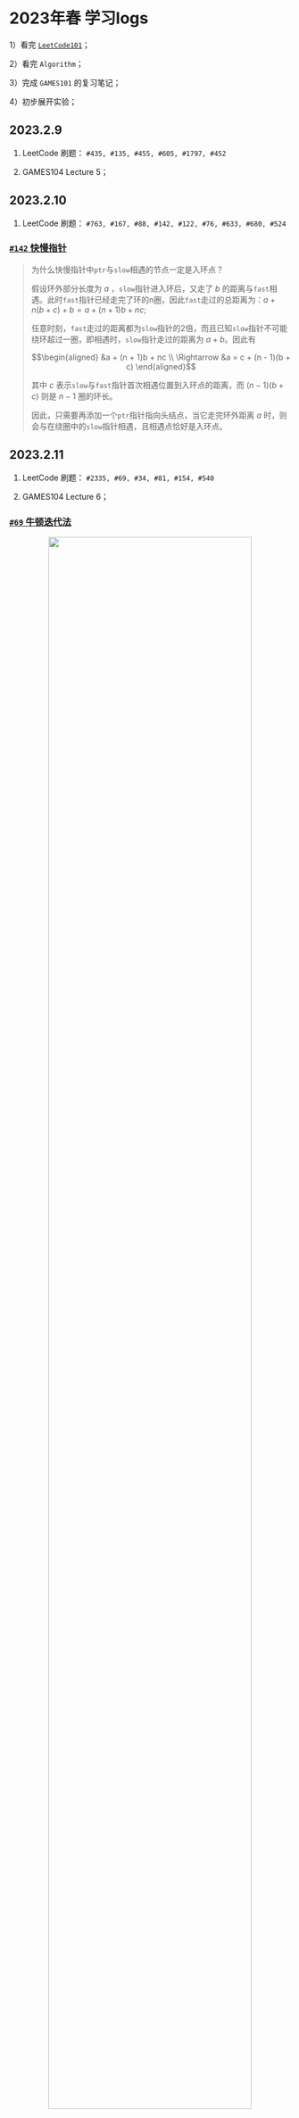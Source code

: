 # 2023年春 学习logs

1）看完 [`LeetCode101`](https://github.com/changgyhub/leetcode_101)；

2）看完 `Algorithm`；

3）完成 `GAMES101` 的复习笔记；

4）初步展开实验；

## 2023.2.9

1) LeetCode 刷题：
`#435, #135, #455, #605, #1797, #452`

2) GAMES104 Lecture 5；

## 2023.2.10

1) LeetCode 刷题：
`#763, #167, #88, #142, #122, #76, #633, #680, #524`

### [`#142` 快慢指针](https://leetcode.cn/problems/linked-list-cycle-ii/)

> 为什么快慢指针中`ptr`与`slow`相遇的节点一定是入环点？
>
> 假设环外部分长度为 $a$ ，`slow`指针进入环后，又走了 $b$ 的距离与`fast`相遇。此时`fast`指针已经走完了环的n圈，因此`fast`走过的总距离为：$a + n(b + c) + b = a + (n + 1)b + n c$;
>
> 任意时刻，`fast`走过的距离都为`slow`指针的2倍，而且已知`slow`指针不可能绕环超过一圈，即相遇时，`slow`指针走过的距离为 $a + b$。因此有
>
> $$\begin{aligned} &a + (n + 1)b + nc \\ \Rightarrow &a = c + (n - 1)(b + c) \end{aligned}$$
>
>其中 $c$ 表示`slow`与`fast`指针首次相遇位置到入环点的距离，而 $(n - 1)(b + c)$ 则是 $n - 1$ 圈的环长。
>
>因此，只需要再添加一个`ptr`指针指向头结点，当它走完环外距离 $a$ 时，则会与在绕圈中的`slow`指针相遇，且相遇点恰好是入环点。

## 2023.2.11

1) LeetCode 刷题：
`#2335, #69, #34, #81, #154, #540`

2) GAMES104 Lecture 6；

### [`#69` 牛顿迭代法](https://leetcode.cn/problems/sqrtx/)

<div align="center">
 <img src="Figure/牛顿迭代法.png" width = "85%" >
</div>

> 我们选择 $x_0 = C$ 作为初始值。
>
>在每一步迭代中，我们通过当前的交点 $x_i$，找到函数图像上的点 $(x_i, x^2_i - C)$，作为一条斜率为 $f(x_i) = 2x_i$ 的直线，直线的方程为：
>$$\begin{aligned}y &= 2x_i(x - x_i) + x^2_i - C \\ &= 2x_ix - (x^2_i + C) \end{aligned}$$
>与横轴的交点为方程 $2x_ix - (x^2_i + C)$ 的解，即为新的迭代结果 $x_(x+1)$:
>$$x_{i+1} = \cfrac{1}{2}(x_i + \cfrac{C}{x_i})$$
>在进行 $k$ 次迭代后，$x_k$的值与真实的零点 $\sqrt{C}$ 足够接近，即可作为答案。

### 二分查找

> 二分查找通常分为 **左闭右开** 和 **左闭右闭** 两种写法.

左闭右开中，循环的区间为 $[left, right)$，所以有 `left = mid + 1` 和 `right = mid`。主循环判断条件为 $left < right$。

左闭右闭时，循环的区间为 $[left, right]$，所以有 `left = mid + 1` 和 `right = mid - 1`。主循环判断条件为 $left \leq right$。

在刷题时，应当思考如果最后区间只剩下少量的数，自己的写法是否会陷入死循环，如果某种写法无法跳出死循环，则考虑尝试另一种写法。

## 2023.2.12

1) LeetCode 刷题：
`#1138, #215, #347, #75, #451, #695, #547`

2) GAMES104 Lecture 7；

### DFS 和 BFS

用栈实现的深度优先搜索和用队列实现的广度优先搜索在写法上并没有太大差异，因此使用哪一种搜索方式需要根据实际的功能需求来判断。

## 2023.2.13

1) LeetCode 刷题：
`#1234, #417, #46, #77, #79, #257, #51, #934`

## 2023.2.14

1) LeetCode 刷题：
`#126, #130, #1124, #70, #198, #413, #64, #542`

## 2023.2.15

1) LeetCode 刷题：
`#1250, #221, #279, #91, #139, #300, #1, #1143, #967`

### [`#1250` 「裴蜀定理」](https://leetcode.cn/problems/check-if-it-is-a-good-array/)

> 对于不全为零的任意整数 $a$ 和 $b$，记 $g = gcd(a, b)$，其中 $gcd(a, b)$ 为  $a$ 和 $b$ 的最大公约数，则对于任意整数 $x$ 和 $y$ 都满足 $a \times x + b \times y$ 是 $g$ 的倍数，特别的，存在整数 $x$ 和 $y$ 满足 $a \times x + b \times y = g$。

### [`#279` 四平方和定理](https://leetcode.cn/problems/perfect-squares/)

> 四平方和定理证明了任意一个正整数都可以被表示为至多四个正整数的平方和。
>
> 同时四平方和定理包含了一个更强的结论：当且仅当 $n \neq 4^k \times (8m + 7)$ 时，$n$ 可以被表示为至多三个正整数的平方和。因此，当 $n = 4^k \times (8m + 7)$ 时,$n$ 只能被表示为四个正整数的平方和。此时我们可以直接返回 4。

当 $n \neq 4^k \times (8m + 7)$时，我们需要判断到底多少个完全平方数能够表示 $n$，我们知道答案只会是 $1, 2, 3$ 中的一个：

- 答案为1时，则必有 $n$ 为完全平方数；
- 答案为2时，则有 $n = a^2 + b^2$，我们只需要枚举所有的 $a (1 \leq a \leq \sqrt{n})$，判断 $n - a^2$ 是否为完全平方数即可；
- 答案为3时， 我们只需要检查答案为 $1$ 或 $2$ 的两种情况，即可利用排除法确定答案。

## 2023.2.16

1) LeetCode 刷题：
`#2341, #416, #474, #322, #72, #650, #10, #121`

## 2023.2.17

1) LeetCode 刷题：
`#1139, #123, #188`

2) algorithm 2-3 tree

## 2023.2.18

1) LeetCode 刷题：
`#1237, #309, #714, #213`

## 2023.2.19

NULL

## 2023.2.20

1) LeetCode 刷题：
`#2347, #53, #343, #583, #646, #376, #494, #241`

## 2023.2.21

1) LeetCode 刷题：
`#1326, #932, #312, #204, #504, #172, #415, #326, #39`

### 公倍数与公因数

> 利用 **辗转相除法** 可以很方便地求得两个数的最大公因数（greatest common divisor, gcd）；
> 将两个数相乘再除以最大公因数即可得到最小公倍数（least common multiple, lcm）。

```c
    int gcd(int a, int b) {
        return b == 0 ? a : gcd(b, a % b);
    }

    int lcm(int a, int b) {
        return a * b / gcd(a, b);
    }
```

> 进一步地，我们也可以通过扩展欧几里得算法（extend gcd）在求得 $a$ 和 $b$ 最大公因数的同时，也得到它们的系数 $x$ 和 $y$，从而使得 $ax + by = gcd(a, b)$，这组系数同样适用于[裴蜀定理](#1250-裴蜀定理)。

```cpp
    int xGCD(int a, int b, int& x, int& y) {
        if (!b) {
            x = 1, y = 2;
            return a;
        }
        int x1, y1;
        int gcd = xGCD(b, a % b, x1, y1);
        x = x1, y = x1 - (a / b) * y1;
        return gcd;
    }
```

### [`#204` 埃氏筛法](https://leetcode.cn/problems/count-primes/)

> 埃拉托斯特尼筛法（Sieve of Eratosthenes, 简称埃氏筛法）是非常常用的，判断一个整数是否是质数的方法。
> 其原理也十分易懂：从 $1$ 到 $n$ 遍历，假设当前遍历到 $m$ ,则把所有小于 $n$ 的，且是 $m$ 的倍数的整数标为合数；遍历完成后，没有被标为合数的数字即为质数。

这里还可以继续优化，对于一个质数 $x$，如果从 $2x$ 标记其实是冗余的，应该直接从 $x\times x$ 开始标记，因为 $2x, 3x, ...$ 这些数一定在 $x$ 之前就被其他数的倍数标记过了。

同时还有 **偶数一定不是质数**，**最小质因子一定小于等于开方数** 等优化方法。

## 2023.2.22

1) LeetCode 刷题：
`#1140, #384, #528, #382, #168, #67, #238, #169, #131`

### [`#384` Fisher-Yates 洗牌算法](https://leetcode.cn/problems/shuffle-an-array/)

> Fisher-Yates 洗牌算法，原理是通过随机交换位置来实现随机打乱，有正向和反向两种写法，且实现非常方便。时间复杂度为 $O(n)$;

具体的，实现算法如下：

- 设待原地打乱的数组 $nums$。
- 循环 $n$ 次，在第 $i$ 次循环中 $(0 \leq i \leq n)$：
  - 在 $[i, n)$ 中随机抽取一个下标 $j$；
  - 将第 $i$ 个元素与第 $j$ 个元素交换。

### [`#382` 水库算法](https://leetcode.cn/problems/linked-list-random-node/)

> 水库采样：遍历一次链表，在遍历到第 $m$ 个节点时，有 $\frac{1}{m}$ 的概率选择这个节点覆盖掉之前的节点选择。

简单证明。对于长度为n的链表的第m个节点，最后被采样的充要条件是它被选择，且之后的节点都没有被选择。这种情况发生的概率为 $\frac{1}{m} \times \frac{m}{m + 1} \times \frac{m + 1}{m + 2} \times \ldots \times \frac{n - 1}{n} = \frac{1}{n}$ 。因此每个点都有均等的概率被选择。

### [`#169` Boyer-Moore 投票算法](https://leetcode.cn/problems/majority-element/)

> Boyer-Moore Majority Vote 算法。如果我们把众数记为 $+1$，把其他数记为 $-1$，将它们全部加起来，显然和大于0，从结果本身我们可以看出众数比其他数多。

Boyer-Moore 算法的详细步骤：

- 我们维护一个候选众数 `candidate` 和它出现的次数 `count`。初始时 `candidate` 可以为任意值，`count` 为 `0`；
  
- 我们遍历数组 `nums` 中的所有元素，对于每个元素 `x`，在判断 `x` 之前，如果 `count` 的值为 `0`，我们先将 `x` 的值赋予 `candidate`，随后我们判断 `x`：
  - 如果 `x` 与 `candidate` 相等，那么计数器 `count` 的值增加 `1`；
  - 如果 `x` 与 `candidate` 不等，那么计数器 `count` 的值减少 `1`；
  
- 在遍历完成后，`candidate` 即为整个数组的众数。

sda #202

## 2023.2.23

1) LeetCode 刷题：
`#1238, #89, #202, #470, #462, #3, #461, #190, #136, #231, #342, #318, #338`

### [`#1238` 格雷编码](https://leetcode.cn/problems/circular-permutation-in-binary-representation/)

> 在一组数的编码中，若任意两个相邻的代码只有一位二进制数不同，则称这种编码为 **格雷码**（Gray Code），另外由于最大数与最小数之间也仅一位数不同，即 “首尾相连”，因此又称 **循环码** 或 **反射码**。

格雷码可以使用公式直接求出。第 $i$ $(i \geq 0)$ 个格雷码即为：
$$g_i=i \oplus \lfloor \frac{i}{2} \rfloor$$
其中 $\oplus$ 表示按位异或运算。特别的，如果该组编码中第一个整数不为 $0$ ，则需要将求出的结果的每一项都与第一个整数 $start$ 按位进行异或运算：
$$ g_i=i \oplus \lfloor \frac{i}{2} \rfloor \oplus start$$

### [`#461` Brian Kernighan 算法](https://leetcode.cn/problems/hamming-distance/)

> 具体的，该算法可以被描述为这样一个结论：记 $f(x)$ 表示 $x$ 和 $x-1$ 进行运算所得的结果,即 $f(x) = x \& (x-1)$ ，那么 $f(x)$ 恰为 $x$ 删去其二进制表示中最右侧的 $1$ 的结果。

例如对于二进制表示 `11110100`，减去 `1` 得到 `11110011`，这两个数按位与得到 `11110000` 。

此外，$n \ \& \ (-n)$ 可以得到 $n$ 的位级表示中最低的那一位，例如对于二进制表示 `11110100`，取负得到 `00001100`，这两个数按位与得到 `00000100` 。

## 2023.2.24

1) LeetCode 刷题：
`#2357, #268, #693, #476, #260, #137, #448, #48, #240, #74, #769, #232`

## 2023.2.25

1) LeetCode 刷题：
`#1247, #2, #155, #20`

## 2023.2.26

1) LeetCode 刷题：
`#1255, #739, #4`

2) LeetCode 周赛：
`#6369, #6368, #6367(#2574, #2575, #2576)`

## 2023.2.27

1) LeetCode 刷题：
`#1144, #5, #768, #21, #23, #218, #1792, #239`

### [`#23` 优先队列](https://leetcode.cn/problems/merge-k-sorted-lists/)

> **优先队列**（priority queue）可以在 $O(1)$ 时间内获得最大值，并且可以在 $O(\log n)$ 时间内取出最大值或插入任意值。其常常用 **堆**（heap）来实现。堆是一个完全二叉树，其每个节点的值总是大于等于子节点的值。

实际实现堆时，我们通常用一个长度为 $N + 1$ 的数组而不是指针建立一个树。这是因为堆是完全二叉树，所以用数组表示时，位置 $i$ 的节点的父节点位置一定为 $i / 2$，而它的两个子节点的位置又一定分别为 $2i$ 和 $2i + 1$。要注意的是，方便起见，我们通常不会使用下标为 $0$ 的位置。

```cpp
vector<int> heap;

int top() {
    return heap[1];
}

void push(int k) {
    heap.push_back(k);
    swim(heap.size() - 1);
}

void pop() {
    heap[1] = heap.back();
    heap.pop_back();
    sink(1);
}

// 上浮
void swim(int pos) {
    while (pos > 1 && heap[pos / 2] < heap[pos]) {
        swap(heap[pos / 2], heap[pos]);
        pos >>= 1;
    }
}

// 下沉
void sink(int pos, int N) {
    while (pos * 2 <= N)
    {
        int i = pos * 2;
        if (i < N && heap[i] < heap[i +1])
            ++i;
        if (heap[pos] >= heap[i])
            break;
        swap(heap[i], heap[pos]);
        pos = i;
    }
}

// 堆排序
void sort()
{
    int N = heap.size() - 1;
    for (int k = N / 2; k >= 1; --k)
        sink(k, N);
    while (N > 1)
    {
        swap(heap[1], heap[N--]);
        sink(1, N);
    }
}
```

## 2023.2.28

1) LeetCode 刷题：
`#2363, #128, #141, #149, #47, #332, #303, #304, #560, #225`

1) Algorithm Chapter 2；

### [`#332` 欧拉路径（Hierholzer 算法）](https://leetcode.cn/problems/reconstruct-itinerary/)

> 给定一个 $n$ 个点 $m$ 条边的图，要求从指定的顶点出发，经过所有的边恰好一次。

这种 $\lceil ss \rfloor$ 问题与欧拉图或者半欧拉图有着紧密的联系，其定义如下：

- 通过图中所有边恰好一次且行遍所有顶点的通路称为欧拉通路；
- 通过图中所有边恰好一次且行遍所有顶点的回路称为欧拉回路；
- 具有欧拉回路的无向图称为欧拉图；
- 具有欧拉通路但不具有欧拉回路的无向图称为半欧拉图。

> ***Hierholzer 算法*** 用于在连通图中寻找欧拉路径，其流程如下：
>
> 1. 从起点出发，进行深度优先搜索。
> 2. 每次沿着某条边从某个顶点移动到另外一个顶点的时候，都需要删除这条边。
> 3. 如果没有可移动的路径，则将所在节点加入到栈中，并返回。

## 2023.3.1

1) LeetCode 刷题：
`#2373, #503, #217, #697, #594, #674, #287, #313, #870`

## 2023.3.2

1) LeetCode 刷题：
`#面试题 05.02, #307`

### [`#307` 线段树、树状数组](https://leetcode.cn/problems/range-sum-query-mutable/)

#### 线段树

> 线段树 $segmentTree$ 是一个二叉树，每个结点保存数组 $nums$ 在区间 $[s, e]$ 的最小值、最大值或者总和等信息。线段树可以用树也可以用数组（堆式存储）来实现。对于数组实现，假设根节点的下标为 $0$，如果一个结点在数组的下标为 $node$，那么它的左子结点下标为 $node \times 2 + 1$，右子结点下标为 $node \times 2 + 2$。

- 建树 $build$ 函数

  我们在结点 $node$ 保存数组 $nums$ 在区间 $[s, e]$ 的总和。
  - $s = e$ 时，结点 $node$ 是叶子结点，它保存的值等于 $nums[s]$。
  - $s < e$ 时，结点 $node$ 是左子结点保存区间 $[s, \lfloor \frac{s + e}{2} \rfloor]$ 的总和,右子结点保存区间 $[\lfloor \frac{s + e}{2} \rfloor + 1, e]$ 的总和，那么结点 $node$ 保存的值等于它的两个子结点保存的值之和。

  假设 $nums$ 的大小为 $n$，我们规定根节点 $node = 0$ 保存区间 $[0, n - 1]$ 的总和，然后自下而上递归地建树。

- 单点修改 $change$ 函数
  
  当我们要修改 $nums[index]$ 的值时，我们找到对应区间 $[index, index]$ 的叶子结点，直接修改叶子结点的值为 $val$，并自下而上递归地更新父结点的值。

- 范围求和 $range$ 函数

  给定区间 $[left, right]$ 时，我们将区间 $[left, right]$ 拆成多个结点对应的区间。

  - 如果结点 $node$ 对应的区间与 $[left, right]$ 相同，可以直接返回该结点的值，即当前区间的和。
  - 如果结点 $node$ 对应的区间与 $[left, right]$ 不同，设左子结点对应的区间右端点为 $m$ 那么将区间 $[left, right]$ 沿点 $m$ 拆成两个区间，分别计算左子结点和右子结点。

  我们从根节点开始递归地拆分区间 $[left, right]$。

#### [树状数组](https://blog.csdn.net/qq_40941722/article/details/104406126)

> 树状数组是一种可以动态维护序列前缀和的数据结构（序列下标从 $1$ 开始），他的功能是：
>
> - 单点修改 $add(index, val)$：把序列第 $index$ 个数增加 $val$；
> - 区间查询 $prefixSum(index)$：查询前 $index$ 个元素的前缀和。

因为题目要求实现更新 $nums$ 在某个位置的值，因此我们保存原始的 $nums$ 数组。

- 构造函数
  
  树状数组初始对应一个零序列，因此我们遍历 $nums$ 数组，调用 $add$ 函数来更新树状数组。

- $update$ 函数

  获取 $nums$ 在 $index$ 的增加值，调用 $add$ 函数更新树状数组，并更新 $nums[index] = val$。
- $sumRange$ 函数
  
  区间和 $[left, right]$ 可以转化为两个前缀和之差，调用树状数组的 $prefixSum$ 函数获取前 $right + 1$ 元素的前缀和 $sum1$ 和前 $left$ 个元素的前缀和 $sum2$, 返回 $sum1 - sum2$。

## 2023.3.3

1) LeetCode 刷题：
`#1487, #206, #24, #160, #234, #83, #328, #19`

## 2023.3.4

1) LeetCode 刷题：
`#982, #148, #147, #104, #110`

2) LeetCode 双周赛：
~~`#6312, #6311, #6313`~~`#2578, #2579, #2580`

## 2023.3.5

1) LeetCode 刷题：
`#1599`

2) LeetCode 周赛：
~~`#6307, #6308`~~`#2582, #2583`

## 2023.3.6

1) LeetCode 刷题：
`#1653, #52, #1129`

## 2023.3.7

1) LeetCode 刷题：
`#1096, #55`

## 2023.3.8

1) LeetCode 刷题：
`#剑指Offer 47, #2585, #17, #78, #748, #2397, #剑指Offer 58, #1601, #216`

1) GAMES104 Lecture 8；

## 2023.3.9

1) LeetCode 刷题：
`#2379, #22, #2584, #543, #437, #112, #113, #101, #1110, #637, #144, #105`

## 2023.3.10

1) LeetCode 刷题：
`#1590`

### [`#1590` 同余](https://leetcode.cn/problems/make-sum-divisible-by-p/)

> 两个数 $x$ 和 $y$，如果 $(x - y) \mod{p} = 0$，则称 $x$ 与 $y$ 对模 $p$ 同余，记作
> $$x\equiv y (\mod p)$$
>例如 $42 \equiv 12 (\mod 10)$，$-17 \equiv 3(\mod 10)$。